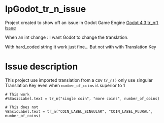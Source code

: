 # lpGodot_tr_n_issue

Project created to show off an issue in Godot Game Engine
[Godot 4.3 tr_n() issue](https://github.com/godotengine/godot/issues/101464)

When an int change : I want Godot to change the translation.

With hard_coded string it work just fine...
But not with with Translation Key


# Issue description
This project use imported translation from a csv
`tr_n()` only use singular Translation Key even when `number_of_coins` is superior to 1

```gdscript
# This work
#%BasicLabel.text = tr_n("single coin", "more coins", number_of_coins)
	
# This does not
%BasicLabel.text = tr_n("COIN_LABEL_SINGULAR", "COIN_LABEL_PLURAL", number_of_coins)
```

